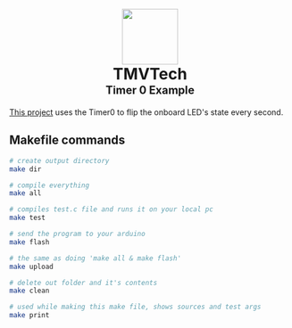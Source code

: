 <h1 align="center">
  <br>
  <a href="https://www.tmvtech.com/">
    <img width=100px height=100px src="https://www.tmvtech.com/wp-content/uploads/2024/05/net.svg">
  </a>
  <br>
    <b>TMVTech</b>
  <br>
  <sub><sup><b>Timer 0 Example</b></sup></sub>
  <br>
</h1>

[This project](https://www.tmvtech.com/baremetal-arduino-timers/) uses the Timer0 to flip the onboard LED's state every second.

## Makefile commands

```sh
# create output directory
make dir

# compile everything
make all

# compiles test.c file and runs it on your local pc
make test

# send the program to your arduino
make flash

# the same as doing 'make all & make flash'
make upload

# delete out folder and it's contents
make clean

# used while making this make file, shows sources and test args
make print
```